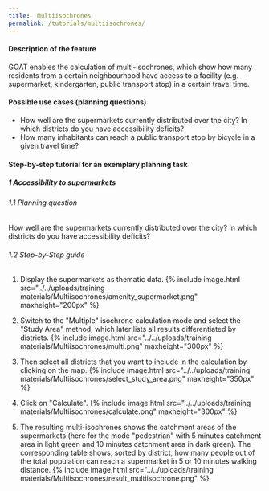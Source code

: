 ```yaml
---
title:  Multiisochrones
permalink: /tutorials/multiisochrones/
---
```


#### Description of the feature
GOAT enables the calculation of multi-isochrones, which show how many residents from a certain neighbourhood have access to a facility (e.g. supermarket, kindergarten, public transport stop) in a certain travel time.

#### Possible use cases (planning questions)
- How well are the supermarkets currently distributed over the city? In which districts do you have accessibility deficits?
- How many inhabitants can reach a public transport stop by bicycle in a given travel time?


#### Step-by-step tutorial for an exemplary planning task
##### 1 Accessibility to supermarkets
###### 1.1 Planning question
How well are the supermarkets currently distributed over the city? In which districts do you have accessibility deficits?


###### 1.2 Step-by-Step guide
1. Display the supermarkets as thematic data.  {% include image.html src="../../uploads/training materials/Multiisochrones/amenity_supermarket.png" maxheight="200px" %}

2. Switch to the "Multiple" isochrone calculation mode and select the "Study Area" method, which later lists all results differentiated by districts.  {% include image.html src="../../uploads/training materials/Multiisochrones/multi.png" maxheight="300px" %}

3. Then select all districts that you want to include in the calculation by clicking on the map.  {% include image.html src="../../uploads/training materials/Multiisochrones/select_study_area.png" maxheight="350px" %}

4. Click on "Calculate".  {% include image.html src="../../uploads/training materials/Multiisochrones/calculate.png" maxheight="300px" %}

5. The resulting multi-isochrones shows the catchment areas of the supermarkets (here for the mode "pedestrian" with 5 minutes catchment area in light green and 10 minutes catchment area in dark green). The corresponding table shows, sorted by district, how many people out of the total population can reach a supermarket in 5 or 10 minutes walking distance.  {% include image.html src="../../uploads/training materials/Multiisochrones/result_multiisochrone.png" %}










 